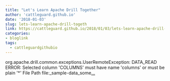 ```yaml
---
title: "Let's Learn Apache Drill Together"
author: 'cattleguard.github.io'
date: '2018-01-03'
slug: lets-learn-apache-drill-togeth
link: https://cattleguard.github.io/2018/01/03/lets-learn-apache-drill-together/
categories:
- bloglink
tags:
  - cattleguardgithubio
---
```


org.apache.drill.common.exceptions.UserRemoteException: DATA_READ ERROR: Selected column 'COLUMNS' must have name 'columns' or must be plain '*' File Path file:_sample-data_some[... <i class="fas fa-external-link-alt"></i>](https://cattleguard.github.io/2018/01/03/lets-learn-apache-drill-together/)

